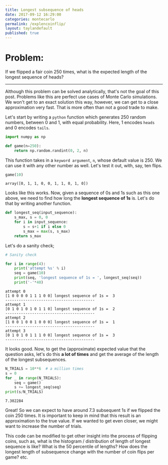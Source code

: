 ```yaml
---
title: Longest subsequence of heads
date: 2017-09-12 16:29:00
categories: montecarlo
permalink: /explencoinflip/
layout: taylandefault
published: true
---
```


# Problem:

If we flipped a fair coin 250 times, what is the expected length of the longest sequence of heads?  

---

Although this problem can be solved analytically, that's not the goal of this post. Problems like this are perfect use cases of Monte Carlo simulations. We won't get to an exact solution this way, however, we can get to a close approximation very fast. That is more often than not a good trade to make.  

Let's start by writing a `python` function which generates 250 random numbers, between 0 and 1, with equal probability. Here, 1 encodes `heads` and 0 encodes `tails`.


```python
import numpy as np

def game(n=250):
    return np.random.randint(0, 2, n)
```

This function takes in a `keyword argument`, `n`, whose default value is 250. We can use it with any other number as well. Let's test it out, with, say, ten flips.


```python
game(10)
```




    array([0, 1, 1, 0, 0, 1, 1, 0, 1, 0])



Looks like this works. Now, given a sequence of 0s and 1s such as this one above, we need to find how long the **longest sequence of 1s** is. Let's do that by writing another function.


```python
def longest_seq(input_sequence):
    s_max, s = 0, 0
    for i in input_sequence:
        s = s+1 if i else 0
        s_max = max(s, s_max)
    return s_max
```

Let's do a sanity check;


```python
# Sanity check

for i in range(4):
    print('attempt %s' % i)
    seq = game(10)
    print(seq, 'longest sequence of 1s = ', longest_seq(seq))
    print('-'*40)
```

    attempt 0
    [1 0 0 0 0 1 1 1 0 0] longest sequence of 1s =  3
    ----------------------------------------
    attempt 1
    [0 1 0 1 0 1 0 1 1 0] longest sequence of 1s =  2
    ----------------------------------------
    attempt 2
    [1 0 0 1 0 0 1 0 0 0] longest sequence of 1s =  1
    ----------------------------------------
    attempt 3
    [0 1 0 1 0 1 1 1 0 0] longest sequence of 1s =  3
    ----------------------------------------


It looks good. Now, to get the (approximate) expected value that the question asks, let's do this **a lot of times** and get the average of the length of the longest subsequences.


```python
N_TRIALS = 10**6  # a million times
s = 0
for _ in range(N_TRIALS):
    seq = game()
    s += longest_seq(seq)
print(s/N_TRIALS)
```

    7.302284


Great! So we can expect to have around 7.3 subsequent 1s if we flipped the coin 250 times. It is important to keep in mind that this result is an approximation to the true value. If we wanted to get even closer, we might want to increase the number of trials.  

This code can be modified to get other insight into the process of flipping coins, such as, what is the histogram / distribution of length of longest sequence is like? What is the 50 percentile of lengths? How does the longest length of subsequence change with the number of coin flips per game? etc.
